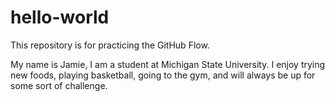 # hello-world
This repository is for practicing the GitHub Flow.

My name is Jamie, I am a student at Michigan State University. I enjoy trying new foods, playing basketball, going to the gym, and will always be up for some sort of challenge.
